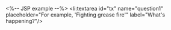 <%-- JSP example --%>
<li:textarea id="tx" name="question1" placeholder="For example, 'Fighting grease fire'" label="What's happening?"/>
